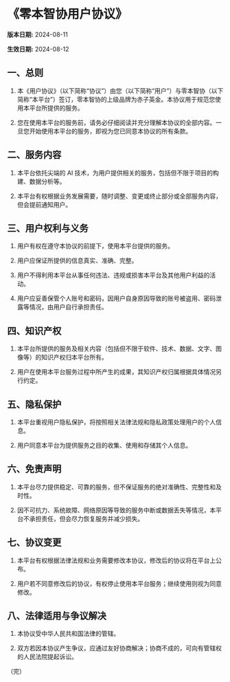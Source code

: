# 《零本智协用户协议》

**版本日期:** 2024-08-11

**生效日期:** 2024-08-12

## 一、总则

1. 本《用户协议》（以下简称“协议”）由您（以下简称“用户”）与零本智协（以下简称“本平台”）签订，零本智协的上级品牌为赤子英金。本协议用于规范您使用本平台所提供的服务。

2. 您在使用本平台的服务前，请务必仔细阅读并充分理解本协议的全部内容。一旦您开始使用本平台的服务，即视为您已同意本协议的所有条款。


## 二、服务内容

1. 本平台依托尖端的 AI 技术，为用户提供相关的服务，包括但不限于项目的构建、数据分析等。

2. 本平台有权根据业务发展需要，随时调整、变更或终止部分或全部服务内容，但会提前通知用户。


## 三、用户权利与义务

1. 用户有权在遵守本协议的前提下，使用本平台提供的服务。

2. 用户应保证所提供的信息真实、准确、完整。

3. 用户不得利用本平台从事任何违法、违规或损害本平台及其他用户利益的活动。

4. 用户应妥善保管个人账号和密码，因用户自身原因导致的账号被盗用、密码泄露等情况，由用户自行承担责任。


## 四、知识产权

1. 本平台所提供的服务及相关内容（包括但不限于软件、技术、数据、文字、图像等）的知识产权归本平台所有。

2. 用户在使用本平台服务过程中所产生的成果，其知识产权归属根据具体情况另行约定。


## 五、隐私保护

1. 本平台重视用户隐私保护，将按照相关法律法规和隐私政策处理用户的个人信息。

2. 用户同意本平台为提供服务之目的收集、使用和存储其个人信息。


## 六、免责声明

1. 本平台尽力提供稳定、可靠的服务，但不保证服务的绝对准确性、完整性和及时性。

2. 因不可抗力、系统故障、网络原因等导致的服务中断或数据丢失等情况，本平台不承担责任，但会尽力恢复服务并减少损失。


## 七、协议变更

1. 本平台有权根据法律法规和业务需要修改本协议，修改后的协议将在平台上公布。

2. 用户若不同意修改后的协议，有权停止使用本平台服务；继续使用则视为同意修改。


## 八、法律适用与争议解决

1. 本协议受中华人民共和国法律的管辖。

2. 双方若因本协议产生争议，应通过友好协商解决；协商不成的，可向有管辖权的人民法院提起诉讼。


（完）